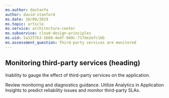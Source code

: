 ```yaml
---
ms.author: dastanfo
author: david-stanford
ms.date: 10/09/2019
ms.topic: article
ms.service: architecture-center
ms.subservice: cloud-design-principles
ms.uid: 5a3257b3-1668-4edf-949c-717de2efc1bb
ms.assessment_question: Third-party services are monitored
---
```

## Monitoring third-party services (heading)

<div class="alert is-warning"><p>Inability to gauge the effect of third-party services on the application.</p></div>

Review monitoring and diagnostics guidance. Utilize Analytics in Application Insights to predict reliability issues and monitor third-party SLAs.